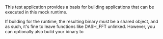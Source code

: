 This test application provides a basis for building applications that can be executed in this mock runtime.

If building for the runtime, the resulting binary must be a shared object, and as such, it's fine to leave functions like DASH\_FFT unlinked.
However, you can optionally also build your binary to 
